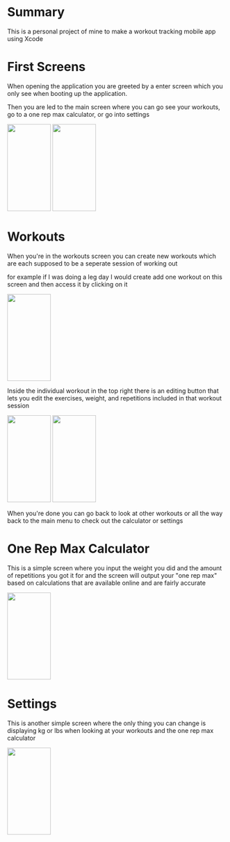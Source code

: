 # Summary

This is a personal project of mine to make a workout tracking mobile app using Xcode

# First Screens

When opening the application you are greeted by a enter screen which you only see when booting up the application. 

Then you are led to the main screen where you can go see your workouts, go to a one rep max calculator, or go into settings

<img src="https://cdn.discordapp.com/attachments/655213466214203392/1304897619813732423/Screenshot_2024-11-09_at_11.57.04_AM.png?ex=6731101c&is=672fbe9c&hm=feeb5c89ed19683d62964afef28e9edc75cc1058f3c19766ca06faa7f59bc0c6&" width="100" height="200">

<img src="https://cdn.discordapp.com/attachments/655213466214203392/1304898711192604752/Screenshot_2024-11-09_at_11.59.34_AM.png?ex=67311120&is=672fbfa0&hm=f79a4460d440ea68c5fc70c1858a26a09f34f300c88c39be3a47010df4b6e5e4&" width="100" height="200">

# Workouts

When you're in the workouts screen you can create new workouts which are each supposed to be a seperate session of working out

for example if I was doing a leg day I would create add one workout on this screen and then access it by clicking on it

<img src="https://media.discordapp.net/attachments/655213466214203392/1304898710660186193/Screenshot_2024-11-09_at_11.59.52_AM.png?ex=67311120&is=672fbfa0&hm=8f512cd4b403c164ae772ea794a25f81c4086aa4df44469f0f8b132c38ed6284&=&format=webp&quality=lossless&width=506&height=1002" width="100" height="200">

Inside the individual workout in the top right there is an editing button that lets you edit the exercises, weight, and repetitions included in that workout session

<img src="https://media.discordapp.net/attachments/655213466214203392/1304898710416920747/Screenshot_2024-11-09_at_12.00.00_PM.png?ex=67311120&is=672fbfa0&hm=13e7e77359d4996021af2c2fc1d7ce2f0c2520b7c08c617b2300bb0f1d2a3020&=&format=webp&quality=lossless&width=522&height=1002" width="100" height="200">

<img src="https://media.discordapp.net/attachments/655213466214203392/1304898710186098729/Screenshot_2024-11-09_at_12.00.07_PM.png?ex=67311120&is=672fbfa0&hm=3486564c4f20cbeca8b761efc7f9e3f6ae99bb7f25c93af4df326d43d2e301be&=&format=webp&quality=lossless&width=510&height=1002" width="100" height="200">

When you're done you can go back to look at other workouts or all the way back to the main menu to check out the calculator or settings

# One Rep Max Calculator

This is a simple screen where you input the weight you did and the amount of repetitions you got it for and the screen will output your "one rep max" based on calculations 
that are available online and are fairly accurate 

<img src="https://media.discordapp.net/attachments/655213466214203392/1304898710936879114/Screenshot_2024-11-09_at_11.59.44_AM.png?ex=67311120&is=672fbfa0&hm=96bae9f7018ca0e102cd6cbee19ace47dfc627340d2b4ee904514b3932883c01&=&format=webp&quality=lossless&width=526&height=1002" width="100" height="200">

# Settings

This is another simple screen where the only thing you can change is displaying kg or lbs when looking at your workouts and the one rep max calculator

<img src="https://cdn.discordapp.com/attachments/655213466214203392/1304898709951348779/Screenshot_2024-11-09_at_12.00.22_PM.png?ex=67311120&is=672fbfa0&hm=9dfdbbcfe32da37b2a6736081f66c34dedc956bf72df200117f6b484ea8685e0&" width="100" height="200">
